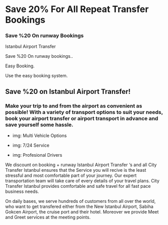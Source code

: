 # Save 20% For All Repeat Transfer Bookings


### Save %20 On runway Bookings

Istanbul Airport Transfer

Save %20 On runway bookings..

Easy Booking.

Use the easy booking system.


## Save %20 on Istanbul Airport Transfer!
### Make your trip to and from the airport as convenient as possible! With a variety of transport options to suit your needs, book your airport transfer or airport transport in advance and save yourself some hassle.


* img: Multi Vehicle Options

* img: 7/24 Service

* img: Profesional Drivers


We discount on booking + runway Istanbul Airport Transfer ‘s and all City Transfer Istanbul ensures that the Service you will recive is the least stressful and most comfortable part of your journey.
Our expert transportation team will take care of every details of your travel plans. City Transfer Istanbul provides comfortable and safe travel for all fast pace business needs.

On daily bases, we serve hundreds of customers from all over the world, who want to get transfered either from the New Istanbul Airport, Sabiha Gokcen Airport, the cruise port and their hotel.
Moreover we provide Meet and Greet services at the meeting points.